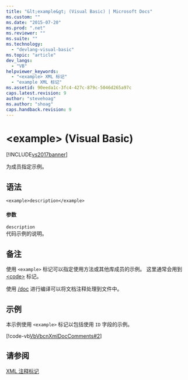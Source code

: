 ```yaml
---
title: "&lt;example&gt; (Visual Basic) | Microsoft Docs"
ms.custom: ""
ms.date: "2015-07-20"
ms.prod: ".net"
ms.reviewer: ""
ms.suite: ""
ms.technology: 
  - "devlang-visual-basic"
ms.topic: "article"
dev_langs: 
  - "VB"
helpviewer_keywords: 
  - "<example> XML 标记"
  - "example XML 标记"
ms.assetid: 90eeda1c-3fc4-427c-879c-5046d265a97c
caps.latest.revision: 9
author: "stevehoag"
ms.author: "shoag"
caps.handback.revision: 9
---
```

# &lt;example&gt; (Visual Basic)
[!INCLUDE[vs2017banner](../../../visual-basic/includes/vs2017banner.md)]

为成员指定示例。  
  
## 语法  
  
```  
<example>description</example>  
```  
  
#### 参数  
 `description`  
 代码示例的说明。  
  
## 备注  
 使用 `<example>` 标记可以指定使用方法或其他库成员的示例。  这里通常会用到 [\<code\>](../../../visual-basic/language-reference/xmldoc/code.md) 标记。  
  
 使用 [\/doc](../../../visual-basic/reference/command-line-compiler/doc.md) 进行编译可以将文档注释处理到文件中。  
  
## 示例  
 本示例使用 `<example>` 标记以包括使用 `ID` 字段的示例。  
  
 [!code-vb[VbVbcnXmlDocComments#2](../../../visual-basic/language-reference/xmldoc/codesnippet/VisualBasic/example_1.vb)]  
  
## 请参阅  
 [XML 注释标记](../../../visual-basic/language-reference/xmldoc/recommended-xml-tags-for-documentation-comments.md)